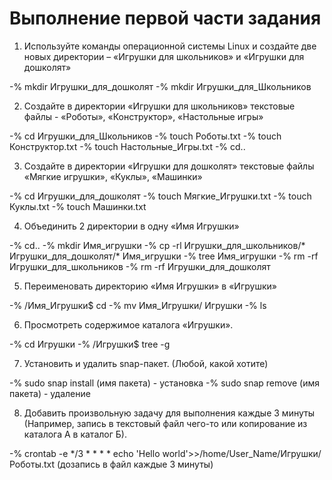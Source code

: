 # Выполнение первой части задания

1. Используйте команды операционной системы Linux и создайте две новых директории – «Игрушки для школьников» и «Игрушки для дошколят»  

-% mkdir Игрушки_для_дошколят
-% mkdir Игрушки_для_Школьников

2. Создайте в директории «Игрушки для школьников» текстовые файлы - «Роботы», «Конструктор», «Настольные игры»

-% cd Игрушки_для_Школьников
-% touch Роботы.txt
-% touch Конструктор.txt
-% touch Настольные_Игры.txt
-% cd..

3. Создайте в директории «Игрушки для дошколят» текстовые файлы «Мягкие игрушки», «Куклы», «Машинки»
 
-% cd Игрушки_для_дошколят
-% touch Мягкие_Игрушки.txt
-% touch Куклы.txt
-% touch Машинки.txt

4. Объединить 2 директории в одну «Имя Игрушки»  

-% cd..
-% mkdir Имя_игрушки 
-% cp -rl Игрушки_для_школьников/* Игрушки_для_дошколят/* Имя_игрушки
-% tree Имя_игрушки
-% rm -rf Игрушки_для_школьников
-% rm -rf Игрушки_для_дошколят

5. Переименовать директорию «Имя Игрушки» в «Игрушки»

-% /Имя_Игрушки$ cd
-% mv Имя_Игрушки/ Игрушки
-% ls

6. Просмотреть содержимое каталога «Игрушки».

-%  cd Игрушки
-% /Игрушки$ tree -g

7. Установить и удалить snap-пакет. (Любой, какой хотите)  

-% sudo snap install (имя пакета) - установка
-% sudo snap remove (имя пакета) - удаление

8. Добавить произвольную задачу для выполнения каждые 3 минуты  
(Например, запись в текстовый файл чего-то или копирование из каталога А в каталог Б).

-% crontab -e
*/3 * * * * echo 'Hello world'>>/home/User_Name/Игрушки/Роботы.txt
(дозапись в файл каждые 3 минуты)